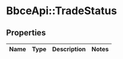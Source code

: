 # BbceApi::TradeStatus

## Properties
Name | Type | Description | Notes
------------ | ------------- | ------------- | -------------

